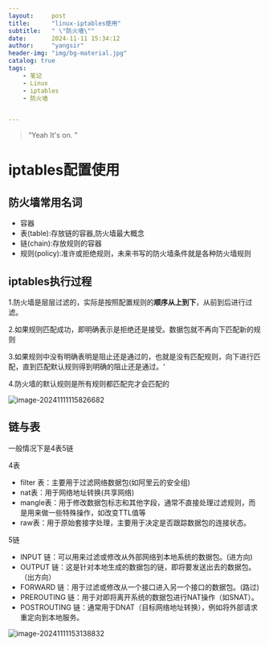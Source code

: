 ```yaml
---
layout:     post
title:      "linux-iptables使用"
subtitle:   " \"防火墙\""
date:       2024-11-11 15:34:12
author:     "yangsir"
header-img: "img/bg-material.jpg"
catalog: true
tags:
    - 笔记
    - Linux
    - iptables
    - 防火墙


---
```


> “Yeah It's on. ”


<p id = "build"></p>

# iptables配置使用



## 防火墙常用名词

- 容器
- 表(table):存放链的容器,防火墙最大概念
- 链(chain):存放规则的容器
- 规则(policy):准许或拒绝规则，未来书写的防火墙条件就是各种防火墙规则

## iptables执行过程

1.防火墙是层层过滤的，实际是按照配置规则的**顺序从上到下**，从前到后进行过滤。

2.如果规则匹配成功，即明确表示是拒绝还是接受。数据包就不再向下匹配新的规则

3.如果规则中没有明确表明是阻止还是通过的，也就是没有匹配规则，向下进行匹配，直到匹配默认规则得到明确的阻止还是通过。‘

4.防火墙的默认规则是所有规则都匹配完才会匹配的

![image-20241111115826682](D:\blogs\img\linux\image-20241111115826682.png)



## 链与表

一般情况下是4表5链

4表

- filter 表：主要用于过滤网络数据包(如阿里云的安全组)
- nat表：用于网络地址转换(共享网络)
- mangle表：用于修改数据包标志和其他字段，通常不直接处理过滤规则，而是用来做一些特殊操作，如改变TTL值等
- raw表：用于原始套接字处理，主要用于决定是否跟踪数据包的连接状态。

5链

- INPUT 链：可以用来过滤或修改从外部网络到本地系统的数据包。(进方向)
- OUTPUT 链：这是针对本地生成的数据包的链，即将要发送出去的数据包。（出方向）
- FORWARD 链：用于过滤或修改从一个接口进入另一个接口的数据包。(路过)
- PREROUTING 链：用于对即将离开系统的数据包进行NAT操作（如SNAT）。
- POSTROUTING 链：通常用于DNAT（目标网络地址转换），例如将外部请求重定向到本地服务。

![image-20241111153138832](D:\blogs\img\linux\image-20241111153138832.png)

